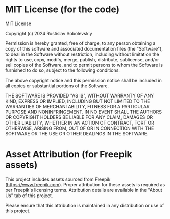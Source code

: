 # MIT License (for the code)

MIT License

Copyright (c) 2024 Rostislav Sobolevskiy

Permission is hereby granted, free of charge, to any person obtaining a copy
of this software and associated documentation files (the "Software"), to deal
in the Software without restriction, including without limitation the rights
to use, copy, modify, merge, publish, distribute, sublicense, and/or sell
copies of the Software, and to permit persons to whom the Software is
furnished to do so, subject to the following conditions:

The above copyright notice and this permission notice shall be included in all
copies or substantial portions of the Software.

THE SOFTWARE IS PROVIDED "AS IS", WITHOUT WARRANTY OF ANY KIND, EXPRESS OR
IMPLIED, INCLUDING BUT NOT LIMITED TO THE WARRANTIES OF MERCHANTABILITY,
FITNESS FOR A PARTICULAR PURPOSE AND NONINFRINGEMENT. IN NO EVENT SHALL THE
AUTHORS OR COPYRIGHT HOLDERS BE LIABLE FOR ANY CLAIM, DAMAGES OR OTHER
LIABILITY, WHETHER IN AN ACTION OF CONTRACT, TORT OR OTHERWISE, ARISING FROM,
OUT OF OR IN CONNECTION WITH THE SOFTWARE OR THE USE OR OTHER DEALINGS IN THE
SOFTWARE.

# Asset Attribution (for Freepik assets)

This project includes assets sourced from Freepik (https://www.freepik.com). Proper attribution for these assets is required as per Freepik's licensing terms. Attribution details are available in the "About Us" tab of this project.

Please ensure that this attribution is maintained in any distribution or use of this project.
